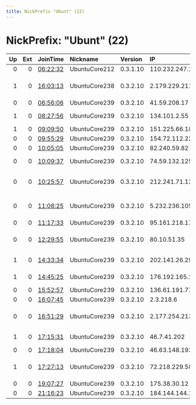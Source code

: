 ```yaml
---
title: NickPrefix "Ubunt" (22)
---
```


# NickPrefix: "Ubunt" (22)

|   Up |   Ext | JoinTime                                                                                            | Nickname      | Version   | IP              | AS                                       | CC   |   ORp |   Dirp | OS    | Contact   |   eFamMembers |
|-----:|------:|:----------------------------------------------------------------------------------------------------|:--------------|:----------|:----------------|:-----------------------------------------|:-----|------:|-------:|:------|:----------|--------------:|
|    0 |     0 | [06:22:32](https://metrics.torproject.org/rs.html#details/2F64736A08E6269EEFC805F66982CA83D05FFA6F) | UbuntuCore212 | 0.3.1.10  | 110.232.247.165 | DCS Internet                             | au   | 38149 |      0 | Linux | None      |             1 |
|    1 |     0 | [16:03:13](https://metrics.torproject.org/rs.html#details/6BEB15D2324C6952950CF3B6621E6DED5115279E) | UbuntuCore238 | 0.3.2.10  | 2.179.229.211   | Information Technology Company ITC       | ir   | 42119 |      0 | Linux | None      |             1 |
|    0 |     0 | [06:56:06](https://metrics.torproject.org/rs.html#details/1CE6A52D2BA2C4BAAFCE06A4CF382D977AE7AD0B) | UbuntuCore239 | 0.3.2.10  | 41.59.208.17    | TTCLDATA                                 | tz   | 43411 |      0 | Linux | None      |             1 |
|    1 |     0 | [08:27:56](https://metrics.torproject.org/rs.html#details/A821F16F8A74AC9A2D59FDB63FB0F5030DDFF179) | UbuntuCore239 | 0.3.2.10  | 134.101.2.55    | 1&amp;1 Versatel Deutschland GmbH        | de   | 39115 |      0 | Linux | None      |             1 |
|    1 |     0 | [09:09:50](https://metrics.torproject.org/rs.html#details/3B941FF5CD7F316940C89159D750A3FD2058DF1E) | UbuntuCore239 | 0.3.2.10  | 151.225.66.189  | Sky UK Limited                           | gb   | 45303 |      0 | Linux | None      |             1 |
|    0 |     0 | [09:55:29](https://metrics.torproject.org/rs.html#details/E1996FC67FBBF2302B43064175D524CADFE9FC9B) | UbuntuCore239 | 0.3.2.10  | 154.72.112.229  | GVA-Canalbox                             | bj   | 41503 |      0 | Linux | None      |             1 |
|    0 |     0 | [10:05:05](https://metrics.torproject.org/rs.html#details/4C7DF91907FFF2F717C42EEC2849FE8EAEB7BD8F) | UbuntuCore239 | 0.3.2.10  | 82.240.59.82    | Free SAS                                 | fr   | 43589 |      0 | Linux | None      |             1 |
|    0 |     0 | [10:09:37](https://metrics.torproject.org/rs.html#details/B57C1AE25894B553E761A22902CFC582E20F4AB8) | UbuntuCore239 | 0.3.2.10  | 74.59.132.125   | Videotron Telecom Ltee                   | ca   | 38127 |      0 | Linux | None      |             1 |
|    0 |     0 | [10:25:57](https://metrics.torproject.org/rs.html#details/505E8761F87D935D59E5CF56F009412C1CFD4028) | UbuntuCore239 | 0.3.2.10  | 212.241.71.120  | LIWEST Kabelmedien GmbH                  | at   | 45021 |      0 | Linux | None      |             1 |
|    0 |     0 | [11:08:25](https://metrics.torproject.org/rs.html#details/CC93600978650569D08C1B32336EFC51050F6855) | UbuntuCore239 | 0.3.2.10  | 5.232.236.105   | Telecommunication Infrastructure Company | ir   | 33117 |      0 | Linux | None      |             1 |
|    0 |     0 | [11:17:33](https://metrics.torproject.org/rs.html#details/0D175A695D4376AC17D01B7AD8784592C4D53677) | UbuntuCore239 | 0.3.2.10  | 95.161.218.174  | OBIT Ltd.                                | ru   | 44423 |      0 | Linux | None      |             1 |
|    0 |     0 | [12:29:55](https://metrics.torproject.org/rs.html#details/783228F55E578A4F639546878BE757ACD50F980A) | UbuntuCore239 | 0.3.2.10  | 80.10.51.35     | Jordan Data Communications Company LLC   | jo   | 34081 |      0 | Linux | None      |             1 |
|    1 |     0 | [14:33:34](https://metrics.torproject.org/rs.html#details/5DB92EEF16200A12FB4092648E7085814AA88764) | UbuntuCore239 | 0.3.2.10  | 202.141.26.29   | Education and Research Network           | in   | 36385 |      0 | Linux | None      |             1 |
|    1 |     0 | [14:45:25](https://metrics.torproject.org/rs.html#details/DB16DAD3A7239B6E4F679366FD8A4301B255167A) | UbuntuCore239 | 0.3.2.10  | 176.192.165.16  | Net By Net Holding LLC                   | ru   | 38215 |      0 | Linux | None      |             1 |
|    0 |     0 | [15:52:57](https://metrics.torproject.org/rs.html#details/E6116E9D45811EB673F46A66D140DE28F6FDE52B) | UbuntuCore239 | 0.3.2.10  | 136.61.191.77   | Google Fiber Inc.                        | us   | 34837 |      0 | Linux | None      |             1 |
|    0 |     0 | [16:07:45](https://metrics.torproject.org/rs.html#details/EA32E644A791C3158B4E6B33732F8F6CEDD47EF7) | UbuntuCore239 | 0.3.2.10  | 2.3.218.6       | Orange                                   | fr   | 46731 |      0 | Linux | None      |             1 |
|    0 |     0 | [16:51:29](https://metrics.torproject.org/rs.html#details/FDD56AB84D6BEC8A686E83FADAA36A341F00456A) | UbuntuCore239 | 0.3.2.10  | 2.177.254.213   | Information Technology Company ITC       | ir   | 46167 |      0 | Linux | None      |             1 |
|    1 |     0 | [17:15:31](https://metrics.torproject.org/rs.html#details/E39F3BAE411C5E983382EC061DDBF1485C8548B8) | UbuntuCore239 | 0.3.2.10  | 46.7.41.202     | Liberty Global Operations B.V.           | ie   | 42829 |      0 | Linux | None      |             1 |
|    0 |     0 | [17:18:04](https://metrics.torproject.org/rs.html#details/158F9BCC5A93883781E85822D81E1120C6EF4526) | UbuntuCore239 | 0.3.2.10  | 46.63.148.193   | Rostelecom                               | ru   | 36179 |      0 | Linux | None      |             1 |
|    1 |     0 | [17:27:13](https://metrics.torproject.org/rs.html#details/FC618C1C8E60367B009540B5C386B3A68FB660B7) | UbuntuCore239 | 0.3.2.10  | 72.218.229.58   | Cox Communications Inc.                  | us   | 43331 |      0 | Linux | None      |             1 |
|    0 |     0 | [19:07:27](https://metrics.torproject.org/rs.html#details/C3B5D24BAA396ECCCA5406E7C5BF47B2A30E481C) | UbuntuCore239 | 0.3.2.10  | 175.38.30.12    | Microplex PTY LTD                        | au   | 35857 |      0 | Linux | None      |             1 |
|    0 |     0 | [21:16:23](https://metrics.torproject.org/rs.html#details/A8FA400B5DA152C1540B5A2833A80D1BAEAFC2E8) | UbuntuCore239 | 0.3.2.10  | 184.144.144.177 | Bell Canada                              | ca   | 37985 |      0 | Linux | None      |             1 |
